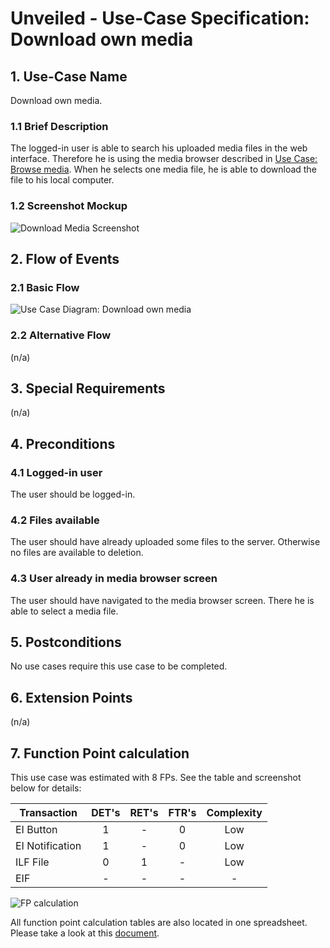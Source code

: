 # Unveiled - Use-Case Specification: Download own media

## 1. Use-Case Name
Download own media.

### 1.1 Brief Description
The logged-in user is able to search his uploaded media files in the web interface. Therefore he is using the media browser described in [Use Case: Browse media](). When he selects one media file, he is able to download the file to his local computer.

### 1.2 Screenshot Mockup
![][screenshot]

## 2. Flow of Events

### 2.1 Basic Flow
![][basic flow]

### 2.2 Alternative Flow
(n/a)

## 3. Special Requirements
(n/a)

## 4. Preconditions
### 4.1 Logged-in user
The user should be logged-in.

### 4.2 Files available
The user should have already uploaded some files to the server. Otherwise no files are available to deletion.

### 4.3 User already in media browser screen
The user should have navigated to the media browser screen. There he is able to select a media file.

## 5. Postconditions
No use cases require this use case to be completed.

## 6. Extension Points
(n/a)

## 7. Function Point calculation
This use case was estimated with 8 FPs. See the table and screenshot below for details:

| Transaction | DET's | RET's | FTR's | Complexity |
|-----------------------|:-:|:-:|:-:|:---:|
| EI Button             | 1 | - | 0 | Low |
| EI Notification       | 1 | - | 0 | Low |
| ILF File              | 0 | 1 | - | Low |
| EIF                   | - | - | - | - |

![][fp calculation]

All function point calculation tables are also located in one spreadsheet. Please take a look at this [document][fpc spreadsheet].

<!-- Link definitions: -->
[basic flow]: https://raw.githubusercontent.com/SAS-Systems/Unveiled-Documentation/master/Bilder/UC_Diagrams/UC_Diagram_Download_own_media.png "Use Case Diagram: Download own media"
[screenshot]: https://raw.githubusercontent.com/SAS-Systems/Unveiled-Documentation/master/Bilder/Screenshots_website/download_media.PNG "Download Media Screenshot"
[fp calculation]: https://raw.githubusercontent.com/SAS-Systems/Unveiled-Documentation/master/Bilder/FP%20calculation/FP_download_own_media.PNG "FP calculation"
[fpc spreadsheet]: https://docs.google.com/spreadsheets/d/1qaz88UHaRb7cXoiOkJ0dJ-R7JvfTxPslJvZ183o6wnU/edit?usp=sharing "Function point calculation spreadsheet"
